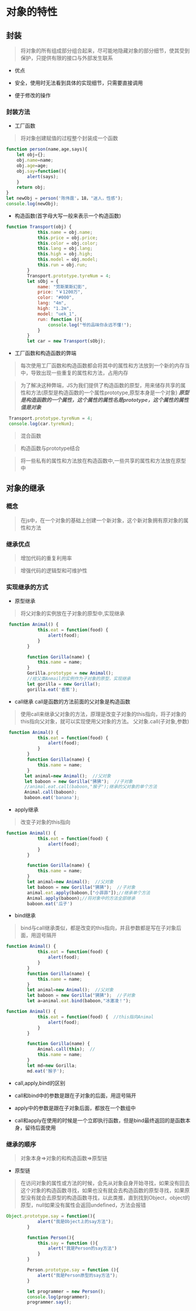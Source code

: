 # 对象的特性

## 封装

> 将对象的所有组成部分组合起来，尽可能地隐藏对象的部分细节，使其受到保护，只提供有限的接口与外部发生联系

* 优点

- 安全，使用时无法看到具体的实现细节，只需要直接调用

- 便于修改的操作

### 封装方法

* 工厂函数

> 将对象创建赋值的过程整个封装成一个函数

```javascript
function person(name,age,says){
    let obj={};
    obj.name=name;
    obj.age=age;
    obj.say=function(){
        alert(says);
    }
    return obj;
}
let newObj = person('陈伟霆'，18，"迷人，性感");
console.log(newObj);
```

* 构造函数(首字母大写一般来表示一个构造函数)

```javascript
function Transport(obj) {
            this.name = obj.name;
            this.price = obj.price;
            this.color = obj.color;
            this.lang = obj.lang;
            this.high = obj.high;
            this.model = obj.model;
            this.run = obj.run;
        }
        Transport.prototype.tyreNum = 4;
        let sObj = { 
            name: "劳斯莱斯幻影", 
            price: "￥1200万", 
            color: "#000", 
            lang: "4m", 
            high: "1.2m", 
            model: "uek_1",
            run: function (){
                console.log("爷的品味你永远不懂!");
            }
        }
        let car = new Transport(sObj);

```

* 工厂函数和构造函数的弊端

> 每次使用工厂函数和构造函数都会将其中的属性和方法放到一个新的内存当中，导致出现一些重复的属性和方法，占用内存

> 为了解决这种弊端，JS为我们提供了构造函数的原型，用来储存共享的属性和方法(原型是构造函数的一个属性prototype,原型本身是一个对象)
***原型是构造函数的一个属性，这个属性的属性名是prototype，这个属性的属性值是对象***

```javascript
 Transport.prototype.tyreNum = 4;
 console.log(car.tyreNum);
```

> 混合函数

>构造函数与prototype结合

>将一些私有的属性和方法放在构造函数中,一些共享的属性和方法放在原型中

## 对象的继承

### 概念

>在js中，在一个对象的基础上创建一个新对象，这个新对象拥有原对象的属性和方法

### 继承优点

> 增加代码的重复利用率

> 增强代码的逻辑型和可维护性

### 实现继承的方式

* 原型继承

> 将父对象的实例放在子对象的原型中,实现继承

```javascript
 function Animal() {
            this.eat = function(food) {
                alert(food);
            }
        }

        function Gorilla(name) {
            this.name = name;
        }
        Gorilla.prototype = new Animal();
        //给父类Anmail的实例作为子对象的原型，实现继承
        let gorilla = new Gorilla();
        gorilla.eat('香蕉');
```

* call继承  call是函数的方法前面的父对象是构造函数

> 使用call来继承父对象的方法，原理是改变子对象的this指向，将子对象的this指向父对象，就可以实现使用父对象的方法。
> 父对象.call(子对象,参数)

```javascript
 function Animal() {
            this.eat = function(food) {
                alert(food);
            }
        }
        function Gorilla(name) {
            this.name = name;
        }
       let animal=new Animal();  //父对象
       let baboon = new Gorilla("狒狒");  //子对象
       //animal.eat.call(baboon,"猴子");继承的父对象的单个方法
       Animal.call(baboon);
       baboon.eat('banana');
```

* apply继承

> 改变子对象的this指向

```javascript
function Animal() {
            this.eat = function(food) {
                alert(food);
            }
        }

        function Gorilla(name) {
            this.name = name;
        }
        let animal=new Animal();  //父对象
        let baboon = new Gorilla("狒狒");  //子对象
        animal.eat.apply(baboon,["小菲菲"]);//继承单个方法
        Animal.apply(baboon);//将对象中的方法全部继承
        baboon.eat('瓜子')
```

* bind继承

>bind与call继承类似，都是改变的this指向，并且参数都是写在子对象后面，用逗号隔开

```javascript
function Animal() {
            this.eat = function(food) {
                alert(food);
            }
        }
        function Gorilla(name) {
            this.name = name;
        }
        let animal=new Animal();  //父对象
        let baboon = new Gorilla("狒狒");  //子对象
        let a=animal.eat.bind(baboon,"冰激凌！");
```

```javascript
function Animal() {
            this.eat = function(food) {  //this指向Animal
                alert(food);
            }
        }

        function Gorilla(name) {
            Animal.call(this);  //
            this.name = name;
        }
        let md=new Gorilla;
        md.eat('猴子');

```

* call,apply,bind的区别

- call和bind中的参数是跟在子对象的后面，用逗号隔开

- apply中的参数是跟在子对象后面，都放在一个数组中
 
- call和apply在使用的时候是一个立即执行函数，但是bind最终返回的是函数本身，留待后面使用

### 继承的顺序

>对象本身=>对象的和构造函数=>原型链

* 原型链
>在访问对象的属性或方法的时候，会先从对象自身开始寻找，如果没有回去这个对象的构造函数寻找，如果也没有就会去构造函数的原型寻找，如果原型没有就会去原型的构造函数寻找，以此类推，直到找到Object，object的原型，null如果没有属性会返回undefined，方法会报错

```javascript
Object.prototype.say = function(){
            alert("我是Object上的say方法");
        }

        function Person(){
            this.say = function (){
                alert("我是Person的say方法")
            }
        }

        Person.prototype.say = function (){
            alert("我是Person原型的say方法");
        }

        let programmer = new Person();
        console.log(programmer);
        programmer.say();
```

